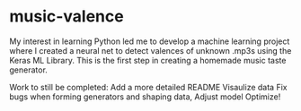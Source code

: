 # music-valence

My interest in learning Python led me to develop a machine learning project where I created a neural net to detect valences of unknown .mp3s using the Keras ML Library. This is the first step in creating a homemade music taste generator.

Work to still be completed:
Add a more detailed README
Visaulize data
Fix bugs when forming generators and shaping data, Adjust model
Optimize!

